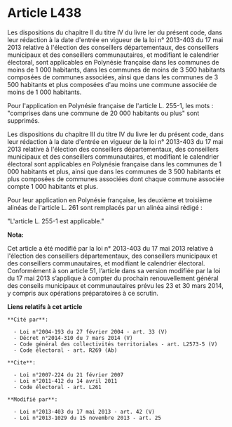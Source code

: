 # Article L438

Les dispositions du chapitre II du titre IV du livre Ier du présent code, dans leur rédaction à la date d'entrée en vigueur
de la loi n° 2013-403 du 17 mai 2013 relative à l'élection des conseillers départementaux, des conseillers municipaux et des
conseillers communautaires, et modifiant le calendrier électoral, sont applicables en Polynésie française dans les communes
de moins de 1 000 habitants, dans les communes de moins de 3 500 habitants composées de communes associées, ainsi que dans
les communes de 3 500 habitants et plus composées d'au moins une commune associée de moins de 1 000 habitants. 

Pour l'application en Polynésie française de l'article L. 255-1, les mots : "comprises dans une commune de 20 000 habitants
ou plus" sont supprimés.

Les dispositions du chapitre III du titre IV du livre Ier du présent code, dans leur rédaction à la date d'entrée en vigueur
de la loi n° 2013-403 du 17 mai 2013 relative à l'élection des conseillers départementaux, des conseillers municipaux et des
conseillers communautaires, et modifiant le calendrier électoral sont applicables en Polynésie française dans les communes de
1 000 habitants et plus, ainsi que dans les communes de 3 500 habitants et plus composées de communes associées dont chaque
commune associée compte 1 000 habitants et plus.

Pour leur application en Polynésie française, les deuxième et troisième alinéas de l'article L. 261 sont remplacés par un
alinéa ainsi rédigé :

"L'article L. 255-1 est applicable."

**Nota:**

Cet article a été modifié par la loi n° 2013-403 du 17 mai 2013 relative à l'élection des conseillers départementaux, des
conseillers municipaux et des conseillers communautaires, et modifiant le calendrier électoral. Conformément à son article
51, l’article dans sa version modifiée par la loi du 17 mai 2013 s’applique à compter du prochain renouvellement général des
conseils municipaux et communautaires prévu les 23 et 30 mars 2014, y compris aux opérations préparatoires à ce scrutin.

**Liens relatifs à cet article**

	**Cité par**:

	  - Loi n°2004-193 du 27 février 2004 - art. 33 (V)
	  - Décret n°2014-310 du 7 mars 2014 (V)
	  - Code général des collectivités territoriales - art. L2573-5 (V)
	  - Code électoral - art. R269 (Ab)

	**Cite**:

	  - Loi n°2007-224 du 21 février 2007
	  - Loi n°2011-412 du 14 avril 2011
	  - Code électoral - art. L261

	**Modifié par**:

	  - Loi n°2013-403 du 17 mai 2013 - art. 42 (V)
	  - Loi n°2013-1029 du 15 novembre 2013 - art. 25
